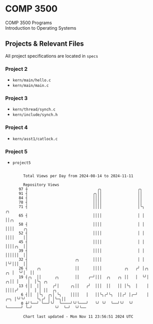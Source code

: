 # COMP 3500
COMP 3500 Programs  
Introduction to Operating Systems  
## Projects & Relevant Files
All project specifications are located in `specs`
### Project 2
- `kern/main/hello.c`
- `kern/main/main.c`
### Project 3
- `kern/thread/synch.c`
- `kern/include/synch.h`
### Project 4
- `kern/asst1/catlock.c`
### Project 5
- `project5`

```

        Total Views per Day from 2024-08-14 to 2024-11-11

        Repository Views
      97 ┼                               ╭╮                ╭╮
      91 ┤                             ╭╮││                ││
      84 ┤                             ││││                ││
      78 ┤                             ││││                ││
      71 ┤                             ││││                │╰╮                 ╭╮
      65 ┤                             ││││                │ │                 ││╭╮
      58 ┤                             ││││                │ │                 ││││    ╭╮
      52 ┤                             ││││                │ │                 ││││    ││
      45 ┤                             ││││                │ │                 ││││╭╮  ││
      39 ┤                             ││││                │ │                 ││││││  ││
      32 ┤                     ╭╮      ││││                │ │                 │╰╯│││  ││
      26 ┤    ╭╮               ││      ││││          ╭╮   ╭╯ │╭╮            ╭╮ │  ╰╯│  ││
      19 ┤╭╮  ││      ╭╮       ││    ╭─╯│││  ╭╮   ╭╮ ││   │  ╰╯│          ╭╮││ │    │  │╰╮ ╭╮
      13 ┤││  ││     ╭╯│     ╭╮││   ╭╯  │││  ││   ││ │╰╮  │    │          ││││╭╯    │  │ │ ││  ╭╮
       6 ┤││  │╰╮  ╭╮│ ╰╮    ││││   │   ││╰╮╭╯╰╮  ││╭╯ │╭─╯    │      ╭─╮ │╰╯╰╯     ╰╮╭╯ │ │╰─╮││
       0 ┼╯╰──╯ ╰──╯╰╯  ╰────╯╰╯╰───╯   ╰╯ ╰╯  ╰──╯╰╯  ╰╯      ╰──────╯ ╰─╯          ╰╯  ╰─╯  ╰╯╰──

        Chart last updated - Mon Nov 11 23:56:51 2024 UTC
        
```
